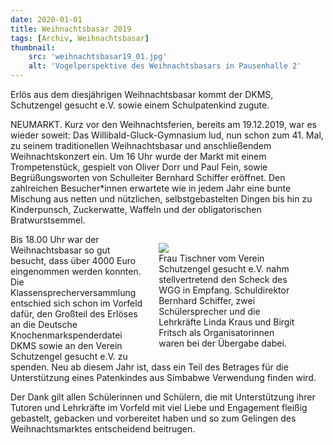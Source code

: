 ```yaml
---
date: 2020-01-01
title: Weihnachtsbasar 2019
tags: [Archiv, Weihnachtsbasar]
thumbnail: 
    src: 'weihnachtsbasar19_01.jpg'
    alt: 'Vogelperspektive des Weihnachtsbasars in Pausenhalle 2' 
---
```

Erlös aus dem diesjährigen Weihnachtsbasar kommt der DKMS, Schutzengel gesucht e.V. sowie einem Schulpatenkind zugute.

NEUMARKT. Kurz vor den Weihnachtsferien, bereits am 19.12.2019, war es wieder soweit: Das Willibald-Gluck-Gymnasium lud, nun schon zum 41. Mal, zu seinem traditionellen Weihnachtsbasar und anschließendem Weihnachtskonzert ein. Um 16 Uhr wurde der Markt mit einem Trompetenstück, gespielt von Oliver Dorr und Paul Fein, sowie Begrüßungsworten von Schulleiter Bernhard Schiffer eröffnet. Den zahlreichen Besucher*innen erwartete wie in jedem Jahr eine bunte Mischung aus netten und nützlichen, selbstgebastelten Dingen bis hin zu Kinderpunsch, Zuckerwatte, Waffeln und der obligatorischen Bratwurstsemmel.

<figure style ="float:right;width: 45%; margin-left:20px">
<img src = "/images/weihnachtsbasar19_02.jpg" >
<figcaption> Frau Tischner vom Verein Schutzengel gesucht e.V. nahm stellvertretend den Scheck des WGG in Empfang. Schuldirektor Bernhard Schiffer, zwei Schülersprecher und die Lehrkräfte Linda Kraus und Birgit Fritsch als Organisatorinnen waren bei der Übergabe dabei. 
</figcaption>
</figure>

Bis 18.00 Uhr war der Weihnachtsbasar so gut besucht, dass über 4000 Euro eingenommen werden konnten. Die Klassensprecherversammlung entschied sich schon im Vorfeld dafür, den Großteil des Erlöses an die Deutsche Knochenmarkspenderdatei DKMS sowie an den Verein Schutzengel gesucht e.V. zu spenden. Neu ab diesem Jahr ist, dass ein Teil des Betrages für die Unterstützung eines Patenkindes aus Simbabwe Verwendung finden wird.

Der Dank gilt allen Schülerinnen und Schülern, die mit Unterstützung ihrer Tutoren und Lehrkräfte im Vorfeld mit viel Liebe und Engagement fleißig gebastelt, gebacken und vorbereitet haben und so zum Gelingen des Weihnachtsmarktes entscheidend beitrugen.